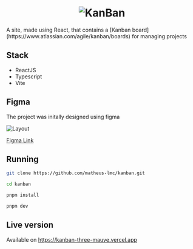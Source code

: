 <h1 align="center" >
<img src="https://i.imgur.com/sRbhANY.png" alt="KanBan"/>
</h1 >
A site, made using React, that contains a [Kanban board](https://www.atlassian.com/agile/kanban/boards) for managing projects

## Stack

- ReactJS
- Typescript
- Vite

## Figma

The project was initally designed using figma

![Layout](https://i.imgur.com/y8BWH96.png)

[Figma Link](https://www.figma.com/file/x5SRMNEcS0JxgiGUsGu4kO/Kanban-Board?type=design&mode=design&t=BlxZhWtmAVEgxQXz-1)

## Running

```bash
git clone https://github.com/matheus-lmc/kanban.git

cd kanban

pnpm install

pnpm dev
```

## Live version

Available on https://kanban-three-mauve.vercel.app

